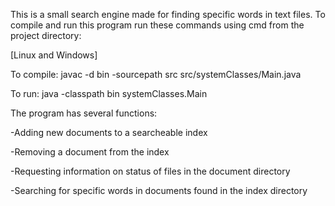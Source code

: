 This is a small search engine made for finding specific words in text files.
To compile and run this program run these commands using cmd from the project directory:

[Linux and Windows]

To compile: javac -d bin -sourcepath src src/systemClasses/Main.java

To run: java -classpath bin systemClasses.Main

The program has several functions:

-Adding new documents to a searcheable index

-Removing a document from the index

-Requesting information on status of files in the document directory

-Searching for specific words in documents found in the index directory
